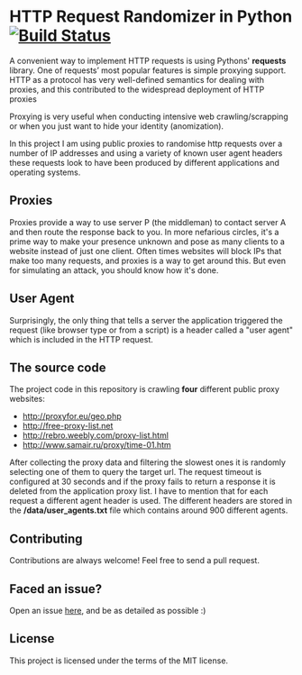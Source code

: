 # HTTP Request Randomizer in Python  [![Build Status](https://travis-ci.org/pgaref/HTTP_Request_Randomizer.svg?branch=master)](https://travis-ci.org/sammous/stratagem)

A convenient way to implement HTTP requests is using Pythons' **requests** library.
One of requests’ most popular features is simple proxying support.
HTTP as a protocol has very well-defined semantics for dealing with proxies, and this contributed to the widespread deployment of HTTP proxies

Proxying is very useful when conducting intensive web crawling/scrapping or when you just want to hide your identity (anomization).

In this project I am using public proxies to randomise http requests over a number of IP addresses and using a variety of known user agent headers these requests look to have been produced by different applications and operating systems.


## Proxies

Proxies provide a way to use server P (the middleman) to contact server A and then route the response back to you. In more nefarious circles, it's a prime way to make your presence unknown and pose as many clients to a website instead of just one client.
Often times websites will block IPs that make too many requests, and proxies is a way to get around this. But even for simulating an attack, you should know how it's done.


## User Agent

Surprisingly, the only thing that tells a server the application triggered the request (like browser type or from a script) is a header called a "user agent" which is included in the HTTP request.

## The source code

The project code in this repository is crawling **four** different public proxy websites:
* http://proxyfor.eu/geo.php
* http://free-proxy-list.net
* http://rebro.weebly.com/proxy-list.html
* http://www.samair.ru/proxy/time-01.htm 

After collecting the proxy data and filtering the slowest ones it is randomly selecting one of them to query the target url.
The request timeout is configured at 30 seconds and if the proxy fails to return a response it is deleted from the application proxy list.
I have to mention that for each request a different agent header is used. The different headers are stored in the **/data/user_agents.txt** file which contains around 900 different agents.

## Contributing

Contributions are always welcome! Feel free to send a pull request.

## Faced an issue?

Open an issue [here](https://github.com/pgaref/HTTP_Request_Randomizer/issues), and be as detailed as possible :)

## License

This project is licensed under the terms of the MIT license.
